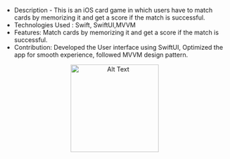 * Description - This is an iOS card game in which users have to match cards by memorizing it and
get a score if the match is successful.
* Technologies Used : Swift, SwiftUI,MVVM
* Features: Match cards by memorizing it and get a score if the match is successful.
* Contribution: Developed the User interface using SwiftUI, Optimized the app for smooth experience, followed MVVM design pattern.
<p align="center">
  <img src="https://github.com/user-attachments/assets/00d2f861-59ed-47f8-8986-d3220b66465f" alt="Alt Text" width="200"/>
</p>
